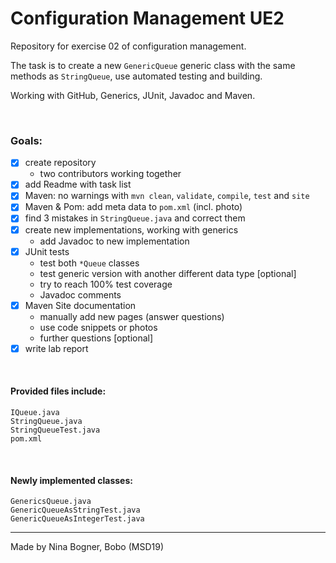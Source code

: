 # Configuration Management UE2

Repository for exercise 02 of configuration management.


The task is to create a new ```GenericQueue``` generic class with the same methods as ```StringQueue```, use automated testing and building.

Working with GitHub, Generics, JUnit, Javadoc and Maven.

<br />  

### Goals:

- [x] create repository
	- two contributors working together
- [x] add Readme with task list
- [x] Maven: no warnings with ```mvn clean```, ```validate```, ```compile```, ```test``` and ```site```
- [x] Maven & Pom: add meta data to ```pom.xml``` (incl. photo)
- [x] find 3 mistakes in ```StringQueue.java``` and correct them
- [x] create new implementations, working with generics
	- add Javadoc to new implementation
- [x] JUnit tests
	- test both ```*Queue``` classes
	- test generic version with another different data type [optional]
	- try to reach 100% test coverage
	- Javadoc comments
- [x] Maven Site documentation
	- manually add new pages (answer questions)
	- use code snippets or photos
	- further questions [optional]
- [x] write lab report

<br />  

#### Provided files include:

    IQueue.java
    StringQueue.java
    StringQueueTest.java
    pom.xml

<br />  


#### Newly implemented classes:

    GenericsQueue.java
    GenericQueueAsStringTest.java
    GenericQueueAsIntegerTest.java


***

Made by Nina Bogner, Bobo (MSD19)
